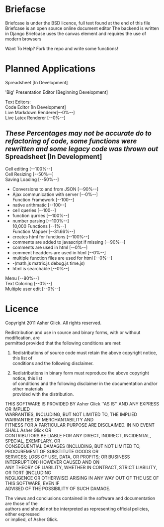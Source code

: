 Briefacse
=========

Briefcase is under the BSD licence, full text found at the end of this file
Briefcase is an open source online document editor
The backend is written in Django
Briefcase uses the canvas element and requires the use of modern browsers

Want To Help? Fork the repo and write some functions!

Planned Applications
====================
Spreadsheet [In Development]  

'Big' Presentation Editor [Beginning Development]

Text Editors:  
  Code Editor [In Development]  
  Live Markdown Renderer[--0%--]  
  Live Latex Renderer [--0%--]  



 
 
  
_These Percentages may not be accurate do to refactoring of code, some functions were rewritten and some legacy code was thrown out_
Spreadsheet [In Development]  
-------------------------------------
  Cell editing [--100%--]  
  Cell Resizing [--50%--]  
  Saving Loading [--50%--]  
   - Conversions to and from JSON [--90%--]  
   - Ajax communication with server [--0%--]  
  Function Framework [--100--]  
   - native arithmatic [--100--]  
   - cell queries [--100--]  
   - function qurries [--100%--]  
   - number parsing [--100%--]  
  10,000 Functions [--1%--]  
  Function Mapper [--31.66%--]  
   - creates html for functions [--100%--]  
   - comments are added to javascript if missing [--90%--]  
   - comments are used in html [--0%--]  
   - comment headders are used in html [--0%--]  
   - multiple function files are used for html [--0%--]  
   - -(math.js matrix.js debug.js time.js)  
   - html is searchable [--0%--]  
   
  Menu [--80%--]  
  Text Coloring [--0%--]  
  Multiple user edit [--0%--]  

Licence
=======
Copyright 2011 Asher Glick. All rights reserved.  

Redistribution and use in source and binary forms, with or without modification, are  
permitted provided that the following conditions are met:  

   1. Redistributions of source code must retain the above copyright notice, this list of  
      conditions and the following disclaimer.  

   2. Redistributions in binary form must reproduce the above copyright notice, this list  
      of conditions and the following disclaimer in the documentation and/or other materials  
      provided with the distribution.  

THIS SOFTWARE IS PROVIDED BY Asher Glick ''AS IS'' AND ANY EXPRESS OR IMPLIED  
WARRANTIES, INCLUDING, BUT NOT LIMITED TO, THE IMPLIED WARRANTIES OF MERCHANTABILITY AND  
FITNESS FOR A PARTICULAR PURPOSE ARE DISCLAIMED. IN NO EVENT SHALL Asher Glick OR  
CONTRIBUTORS BE LIABLE FOR ANY DIRECT, INDIRECT, INCIDENTAL, SPECIAL, EXEMPLARY, OR  
CONSEQUENTIAL DAMAGES (INCLUDING, BUT NOT LIMITED TO, PROCUREMENT OF SUBSTITUTE GOODS OR  
SERVICES; LOSS OF USE, DATA, OR PROFITS; OR BUSINESS INTERRUPTION) HOWEVER CAUSED AND ON  
ANY THEORY OF LIABILITY, WHETHER IN CONTRACT, STRICT LIABILITY, OR TORT (INCLUDING  
NEGLIGENCE OR OTHERWISE) ARISING IN ANY WAY OUT OF THE USE OF THIS SOFTWARE, EVEN IF  
ADVISED OF THE POSSIBILITY OF SUCH DAMAGE.  

The views and conclusions contained in the software and documentation are those of the  
authors and should not be interpreted as representing official policies, either expressed  
or implied, of Asher Glick.  
